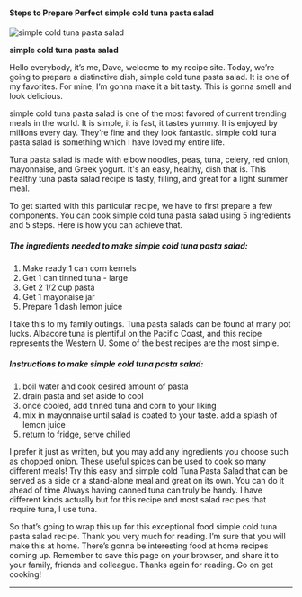             

#### Steps to Prepare Perfect simple cold tuna pasta salad

![simple cold tuna pasta salad](https://img-global.cpcdn.com/recipes/6157610591977472/751x532cq70/simple-cold-tuna-pasta-salad-recipe-main-photo.jpg)

**simple cold tuna pasta salad**

Hello everybody, it’s me, Dave, welcome to my recipe site. Today, we’re going to prepare a distinctive dish, simple cold tuna pasta salad. It is one of my favorites. For mine, I’m gonna make it a bit tasty. This is gonna smell and look delicious.

simple cold tuna pasta salad is one of the most favored of current trending meals in the world. It is simple, it is fast, it tastes yummy. It is enjoyed by millions every day. They’re fine and they look fantastic. simple cold tuna pasta salad is something which I have loved my entire life.

Tuna pasta salad is made with elbow noodles, peas, tuna, celery, red onion, mayonnaise, and Greek yogurt. It's an easy, healthy, dish that is. This healthy tuna pasta salad recipe is tasty, filling, and great for a light summer meal.

To get started with this particular recipe, we have to first prepare a few components. You can cook simple cold tuna pasta salad using 5 ingredients and 5 steps. Here is how you can achieve that.

##### The ingredients needed to make simple cold tuna pasta salad:

1.  Make ready 1 can corn kernels
2.  Get 1 can tinned tuna - large
3.  Get 2 1/2 cup pasta
4.  Get 1 mayonaise jar
5.  Prepare 1 dash lemon juice

I take this to my family outings. Tuna pasta salads can be found at many pot lucks. Albacore tuna is plentiful on the Pacific Coast, and this recipe represents the Western U. Some of the best recipes are the most simple.

##### Instructions to make simple cold tuna pasta salad:

1.  boil water and cook desired amount of pasta
2.  drain pasta and set aside to cool
3.  once cooled, add tinned tuna and corn to your liking
4.  mix in mayonnaise until salad is coated to your taste. add a splash of lemon juice
5.  return to fridge, serve chilled

I prefer it just as written, but you may add any ingredients you choose such as chopped onion. These useful spices can be used to cook so many different meals! Try this easy and simple cold Tuna Pasta Salad that can be served as a side or a stand-alone meal and great on its own. You can do it ahead of time Always having canned tuna can truly be handy. I have different kinds actually but for this recipe and most salad recipes that require tuna, I use tuna.

So that’s going to wrap this up for this exceptional food simple cold tuna pasta salad recipe. Thank you very much for reading. I’m sure that you will make this at home. There’s gonna be interesting food at home recipes coming up. Remember to save this page on your browser, and share it to your family, friends and colleague. Thanks again for reading. Go on get cooking!

* * *